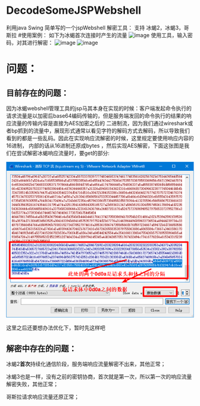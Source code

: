 # DecodeSomeJSPWebshell
利用java Swing 简单写的一个jspWebshell 解密工具：
  支持 冰蝎2，冰蝎3，哥斯拉
#使用案例：
如下为冰蝎首次连接时产生的流量
![image](https://user-images.githubusercontent.com/39674723/196080564-db91433d-44e4-41cb-9865-85464066c90a.png)
使用工具，输入密码，对其进行解密：
![image](https://user-images.githubusercontent.com/39674723/196080624-d058cdf1-7160-405f-bfab-5dacdf60e579.png)
![image](https://user-images.githubusercontent.com/39674723/196080633-b743a516-90d5-4752-b2d8-707924ddf02d.png)

  
# 问题： 
## 目前存在的问题：
  因为冰蝎webshell管理工具的jsp马其本身在实现的时候：客户端发起命令执行的请求流量是以加密后base64编码传输的，但是服务端发回的命令执行的结果的响应流量的传输内容是直接为AES加密之后的
二进制流，因为我们通过wireshark或者bp抓到的流量中，展现形式通常以看见字符的解码方式去解码，所以导致我们看到的都是一些乱码。因此在实现响应流解密的时候，这里规定要使用响应内容的16进制，
内部的话从16进制还原成bytes ，然后实现AES解密，下面这张图是我们在尝试解密冰蝎响应流量时，要get的部分:

![avatar](./forreadme1.png)

这里之后还要想办法优化下，暂时先这样吧

## 解密中存在的问题：
  冰蝎2**首次**持续化通信阶段，服务端响应流量解密不出来，其他正常；
  
  冰蝎3也是一样，没有之前的密钥协商，首次就是第一次，所以第一次的响应流量解密失败，其他正常；
  
  哥斯拉请求响应流量还原正常；
